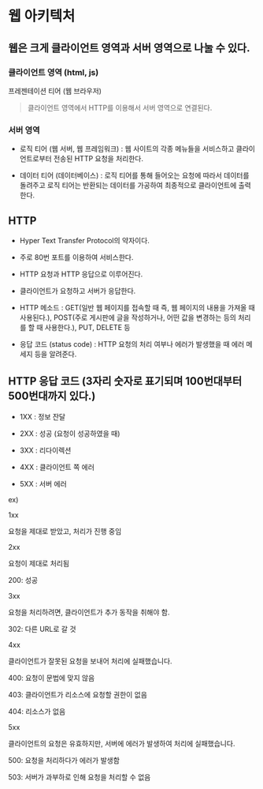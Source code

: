 # 웹 아키텍처

## 웹은 크게 클라이언트 영역과 서버 영역으로 나눌 수 있다.

### 클라이언트 영역 (html, js)

프레젠테이션 티어 (웹 브라우저)

> 클라이언트 영역에서 HTTP를 이용해서 서버 영역으로 연결된다.


### 서버 영역

- 로직 티어 (웹 서버, 웹 프레임워크) : 웹 사이트의 각종 메뉴들을 서비스하고 클라이언트로부터 전송된 HTTP 요청을 처리한다.

- 데이터 티어 (데이터베이스) : 로직 티어를 통해 들어오는 요청에 따라서 데이터를 돌려주고 로직 티어는 반환되는 데이터를 가공하여 최종적으로 클라이언트에 출력한다.



## HTTP

- Hyper Text Transfer Protocol의 약자이다.

- 주로 80번 포트를 이용하여 서비스한다.

- HTTP 요청과 HTTP 응답으로 이루어진다.

- 클라이언트가 요청하고 서버가 응답한다.

- HTTP 메소드 : GET(일반 웹 페이지를 접속할 때 즉, 웹 페이지의 내용을 가져올 때 사용된다.), POST(주로 게시판에 글을 작성하거나, 어떤 값을 변경하는 등의 처리를 할 때 사용한다.), PUT, DELETE 등

- 응답 코드 (status code) : HTTP 요청의 처리 여부나 에러가 발생했을 때 에러 메세지 등을 알려준다.



## HTTP 응답 코드 (3자리 숫자로 표기되며 100번대부터 500번대까지 있다.)

- 1XX : 정보 잔달

- 2XX : 성공 (요청이 성공하였을 때)

- 3XX : 리다이렉션

- 4XX : 클라이언트 쪽 에러

- 5XX : 서버 에러

ex)

  1xx

  요청을 제대로 받았고, 처리가 진행 중임

  2xx

  요청이 제대로 처리됨

  200: 성공

  3xx

  요청을 처리하려면, 클라이언트가 추가 동작을 취해야 함.

  302: 다른 URL로 갈 것

  4xx

  클라이언트가 잘못된 요청을 보내어 처리에 실패했습니다.

  400: 요청이 문법에 맞지 않음

  403: 클라이언트가 리소스에 요청할 권한이 없음

  404: 리소스가 없음

5xx

클라이언트의 요청은 유효하지만, 서버에 에러가 발생하여 처리에 실패했습니다.

500: 요청을 처리하다가 에러가 발생함

503: 서버가 과부하로 인해 요청을 처리할 수 없음
